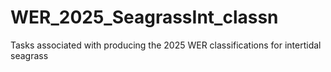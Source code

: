 # WER_2025_SeagrassInt_classn
Tasks associated with producing the 2025 WER classifications for intertidal seagrass
